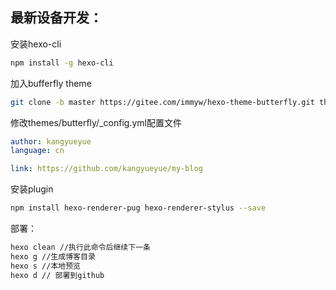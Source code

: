 ## 最新设备开发：

安装hexo-cli
```bash
npm install -g hexo-cli
```

加入bufferfly theme
```bash
git clone -b master https://gitee.com/immyw/hexo-theme-butterfly.git themes/butterfly
```

修改themes/butterfly/_config.yml配置文件
```yaml
author: kangyueyue
language: cn

link: https://github.com/kangyueyue/my-blog
```

安装plugin
```bash
npm install hexo-renderer-pug hexo-renderer-stylus --save
```

部署：
```bash
hexo clean //执行此命令后继续下一条
hexo g //生成博客目录
hexo s //本地预览
hexo d // 部署到github
```

